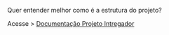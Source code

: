Quer entender melhor como é a estrutura do projeto?

Acesse > <a href="https://docs.google.com/document/d/1ygbCzpJjGy07u75RDx4MrVaqrPwqt53U/edit#heading=h.3as4poj">Documentação Projeto Intregador<a> 
